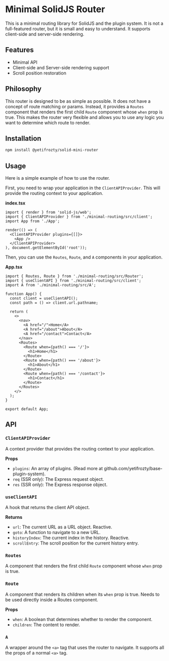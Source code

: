 # Minimal SolidJS Router

This is a minimal routing library for SolidJS and the plugin system. It is not a full-featured router, but it is small and easy to understand. It supports client-side and server-side rendering.

## Features

-   Minimal API
-   Client-side and Server-side rendering support
-   Scroll position restoration

## Philosophy

This router is designed to be as simple as possible. It does not have a concept of route matching or params. Instead, it provides a `Routes` component that renders the first child `Route` component whose `when` prop is true. This makes the router very flexible and allows you to use any logic you want to determine which route to render.

## Installation

```sh
npm install @yetifrozty/solid-mini-router
```

## Usage

Here is a simple example of how to use the router.

First, you need to wrap your application in the `ClientAPIProvider`. This will provide the routing context to your application.

**index.tsx**
```tsx
import { render } from 'solid-js/web';
import { ClientAPIProvider } from './minimal-routing/src/client';
import App from './App';

render(() => (
  <ClientAPIProvider plugins={[]}>
    <App />
  </ClientAPIProvider>
), document.getElementById('root'));
```

Then, you can use the `Routes`, `Route`, and `A` components in your application.

**App.tsx**
```tsx
import { Routes, Route } from './minimal-routing/src/Router';
import { useClientAPI } from './minimal-routing/src/client';
import A from './minimal-routing/src/A';

function App() {
  const client = useClientAPI();
  const path = () => client.url.pathname;

  return (
    <>
      <nav>
        <A href="/">Home</A>
        <A href="/about">About</A>
        <A href="/contact">Contact</A>
      </nav>
      <Routes>
        <Route when={path() === '/'}>
          <h1>Home</h1>
        </Route>
        <Route when={path() === '/about'}>
          <h1>About</h1>
        </Route>
        <Route when={path() === '/contact'}>
          <h1>Contact</h1>
        </Route>
      </Routes>
    </>
  );
}

export default App;
```

## API

### `ClientAPIProvider`

A context provider that provides the routing context to your application.

**Props**
-   `plugins`: An array of plugins. (Read more at github.com/yetifrozty/base-plugin-system).
-   `req` (SSR only): The Express request object.
-   `res` (SSR only): The Express response object.

### `useClientAPI`

A hook that returns the client API object.

**Returns**
-   `url`: The current URL as a URL object. Reactive.
-   `goto`: A function to navigate to a new URL.
-   `historyIndex`: The current index in the history. Reactive.
-   `scrollEntry`: The scroll position for the current history entry.

### `Routes`

A component that renders the first child `Route` component whose `when` prop is true.

### `Route`

A component that renders its children when its `when` prop is true. Needs to be used directly inside a Routes component.

**Props**
-   `when`: A boolean that determines whether to render the component.
-   `children`: The content to render.

### `A`

A wrapper around the `<a>` tag that uses the router to navigate. It supports all the props of a normal `<a>` tag. 